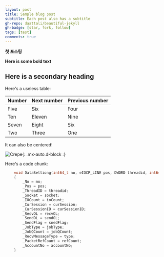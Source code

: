 ```yaml
---
layout: post
title: Sample blog post
subtitle: Each post also has a subtitle
gh-repo: daattali/beautiful-jekyll
gh-badge: [star, fork, follow]
tags: [test]
comments: true
---
```


**첫 포스팅**


**Here is some bold text**

## Here is a secondary heading

Here's a useless table:

| Number | Next number | Previous number |
| :------ |:--- | :--- |
| Five | Six | Four |
| Ten | Eleven | Nine |
| Seven | Eight | Six |
| Two | Three | One |



It can also be centered!

![Crepe](https://s3-media3.fl.yelpcdn.com/bphoto/cQ1Yoa75m2yUFFbY2xwuqw/348s.jpg){: .mx-auto.d-block :}

Here's a code chunk:

```C++
	void DataSettiong(int64_t no, eIOCP_LINE pos, DWORD threadid, int64_t socket, DWORD ioCount, int64_t curSession, uint64_t curSessionID, int64_t  recvOL, int64_t  sendOL, LONG snedFlag, int32_t jobType=-1, int32_t jobQCount=-1, eRecvMessageType type= eRecvMessageType::NOTHING, int32_t refCount=-1,int64_t accountNo =-1)
	{
		_No = no;
		_Pos = pos;
		_ThreadID = threadid;
		_Socket = socket;
		_IOCount = ioCount;
		_CurSession = curSession;
		_CurSessionID = curSessionID;
		_RecvOL = recvOL;
		_SendOL = sendOL;
		_SendFlag = snedFlag;
		_JobType = jobType;
		_JobQCount = jobQCount;
		_RecvMessageType = type;
		_PacketRefCount = refCount;
		_AccountNo = accountNo;
	}
```

